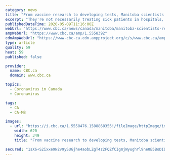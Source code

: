 ```yaml
---
category: news
title: "From vaccine research to developing tests, Manitoba scientists playing important part in COVID-19 fight"
excerpt: "They're not necessarily treating sick patients in hospitals, but a number of Manitoba-based scientists are working long hours and facing incredible pressure to battle the novel coronavirus from their labs and research facilities."
publishedDateTime: 2020-05-09T11:16:00Z
webUrl: "https://www.cbc.ca/news/canada/manitoba/manitoba-scientists-researchers-covid-19-1.5558392"
ampWebUrl: "https://www.cbc.ca/amp/1.5558392"
cdnAmpWebUrl: "https://www-cbc-ca.cdn.ampproject.org/c/s/www.cbc.ca/amp/1.5558392"
type: article
quality: 59
heat: 59
published: false

provider:
  name: CBC.ca
  domain: www.cbc.ca

topics:
  - Coronavirus in Canada
  - Coronavirus

tags:
  - CA
  - CA-MB

images:
  - url: "https://i.cbc.ca/1.5558476.1588868355!/fileImage/httpImage/image.JPG_gen/derivatives/16x9_620/research-manitoba-xiao-jian-yao-covid-vaccine.JPG"
    width: 620
    height: 349
    title: "From vaccine research to developing tests, Manitoba scientists playing important part in COVID-19 fight"

secured: "1sX6+S2ixxe9N2v9ySUGjhe4aobLZgT4z2FQZfCIgmjWyughYl9ne0B5BoDID5L2d1MGCmV1K0t+4mytpkJIjC2j9p3rrcFbfdiuV4B+D9FxZ35iLtc63JNm/RnDJaE1pKAhgfWK1KsNS4hDm3QjgKf7gq/T6ffs2U9V6egV9qvWHvgXAd7vlXEzxPNgEOKHNeAgjqDjhS7izK7VRfz0pPyndjCw7bcunrYzd87fipMxoYry4rJpm8pxR9DBytfbXBIH4snkoyMQjSn94QlZL96SJnV16Y/cEGbYXJNxlr5oll/2CgX6HkmOLmlMgNz+;uZIvCTGXbq8BJsFocf2EwQ=="
---
```


